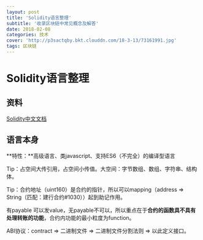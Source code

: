 ```yaml
---
layout: post
title: 'Solidity语言整理'
subtitle: '收录区块链中常见概念及解答'
date: 2018-02-08
categories: 技术
cover: 'http://p3sactqby.bkt.clouddn.com/18-3-13/73161991.jpg'
tags: 区块链
---
```


# Solidity语言整理

## 资料

[Solidity中文文档](http://www.tryblockchain.org/Solidity%E6%99%BA%E8%83%BD%E5%90%88%E7%BA%A6%E6%96%87%E4%BB%B6%E7%BB%93%E6%9E%84.html)

## 语言本身

**特性：**高级语言、类javascript、支持ES6（不完全）的编译型语言

Tip：占空间大传引用，占空间小传值。大空间：字节数组、数组、字符串、结构体。

Tip：合约地址（uint160）是合约的指针，所以可以mapping（address => String（匹配：建行合约#1030））起到助记作用。

有payable 可以发value，无payable不可以，所以重点在于**合约的函数具不具有处理转账的功能**，合约内功能的最小粒度为function。

ABI协议：contract => 二进制文件 => 二进制文件分割法则 => 以此定义接口。

<!--想法：竞技类区块链游戏（BRPG）开发，链上游戏，获得代币，良性循环，无充值游戏，让线上货币与线下货币进行交互，竞技激励模式（竞技游戏本身具有娱乐性，与养成类代币游戏严格区分，把游戏中的金币变成代币，玩家本身察觉不到，但是再在底层已经上链，游戏内货币具有价格波动，既具有投资价值也具有娱乐价值），甚至可以把contract概念变成套餐概念（一种玩家的投资）-->



